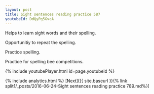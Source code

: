 ```yaml
---
layout: post
title: Sight sentences reading practice 587
youtubeId: DdQyPg5GvcA
---
```

 
 
Helps to learn sight words and their spelling.

Opportunitiy to repeat the spelling. 

Practice spelling. 
 
Practice for spelling bee competitions. 
 
{% include youtubePlayer.html id=page.youtubeId %}
 
 
{% include analytics.html %} 
[Next]({{ site.baseurl }}{% link  split1/_posts/2016-06-24-Sight sentences reading practice 789.md%})
 
